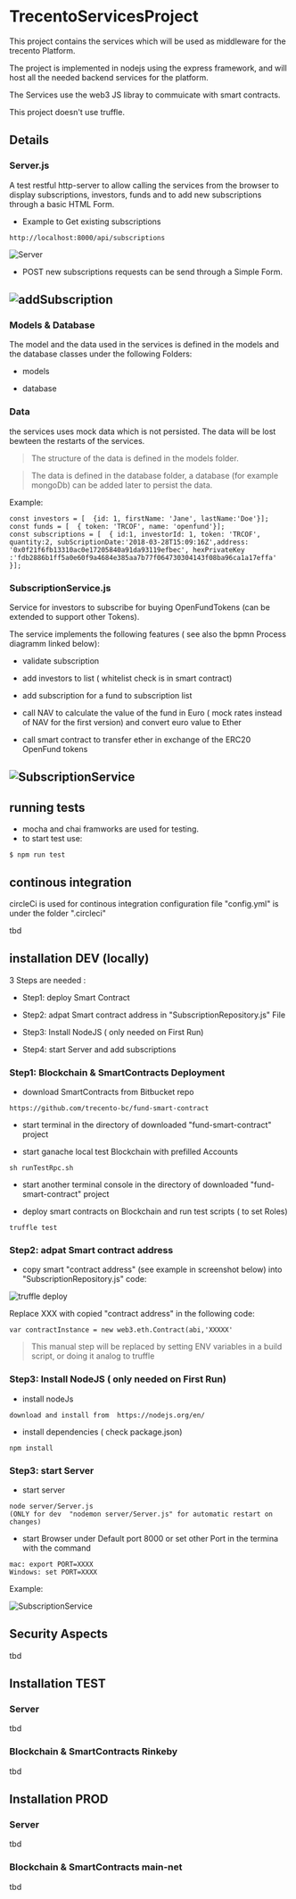# TrecentoServicesProject

This project contains the services which will be used as middleware for the trecento Platform.

The project is implemented in nodejs using the express framework, and will host all the needed backend services for the platform.

The Services use the web3 JS libray to commuicate with smart contracts.

This project doesn't use truffle. 

## Details



### Server.js
A test restful http-server to allow calling the services from the browser to display subscriptions, investors, funds and to add new subscriptions through a basic HTML Form.

* Example to Get existing subscriptions 
```
http://localhost:8000/api/subscriptions

```
![Server](/images/server_home.png)

* POST new subscriptions  requests can be send through a Simple Form.


![addSubscription](/images/addSubscription.png)
----


### Models & Database

The model and the data used in the services is defined in the models and the database classes under the following Folders:

* models

* database

### Data
the services uses mock data which is not persisted.
The data will be lost bewteen the restarts of the services.

>The structure of the data is defined in the models folder.

>The data is defined in the database folder, a database (for example mongoDb) can be added later to persist the data.


Example:
```
const investors = [  {id: 1, firstName: 'Jane', lastName:'Doe'}];
const funds = [  { token: 'TRCOF', name: 'openfund'}];
const subscriptions = [  { id:1, investorId: 1, token: 'TRCOF', quantity:2, subScriptionDate:'2018-03-28T15:09:16Z',address: '0x0f21f6fb13310ac0e17205840a91da93119efbec', hexPrivateKey :'fdb2886b1ff5a0e60f9a4684e385aa7b77f064730304143f08ba96ca1a17effa' }];

```


### SubscriptionService.js

Service for investors to subscribe for buying OpenFundTokens (can be extended to support other Tokens).

The service implements the following features ( see also the bpmn Process diagramm linked below):

* validate subscription

* add investors to list ( whitelist check is in smart contract)

* add subscription for a fund to subscription list 

* call NAV to calculate the value of the fund in Euro ( mock rates instead of NAV for the first version) and convert euro value to Ether

* call smart contract to transfer ether in exchange of the ERC20 OpenFund tokens 


![SubscriptionService](/images/OpenFundContract_Subscribe_Process_v2.png)
----

## running tests
* mocha and chai framworks are used for testing.
* to start test use:

```
$ npm run test
```

## continous integration 

circleCi is used for continous integration 
configuration file "config.yml" is under the folder ".circleci"

tbd



## installation DEV (locally)
3 Steps are needed :

* Step1: deploy Smart Contract 

* Step2: adpat Smart contract address in "SubscriptionRepository.js" File

* Step3: Install NodeJS  ( only needed on First Run)


* Step4: start Server and add subscriptions


### Step1: Blockchain & SmartContracts Deployment
* download SmartContracts from Bitbucket repo

```
https://github.com/trecento-bc/fund-smart-contract
```

* start terminal in the directory of downloaded "fund-smart-contract" project



* start ganache local test Blockchain with prefilled Accounts

```
sh runTestRpc.sh
```


* start another terminal console in the directory of downloaded "fund-smart-contract" project

* deploy smart contracts on Blockchain and run test scripts ( to set Roles)

```
truffle test
```

### Step2: adpat Smart contract address
* copy smart "contract address" (see example in screenshot below) into "SubscriptionRepository.js" code:

![truffle deploy](/images/truffleTest.png)

Replace XXX with copied "contract address" in the following code:

```
var contractInstance = new web3.eth.Contract(abi,'XXXXX'
```
>This manual step will be replaced by setting ENV variables in a build script, or doing it analog to truffle 

### Step3: Install NodeJS  ( only needed on First Run)
* install nodeJs

```
download and install from  https://nodejs.org/en/
```

* install dependencies  ( check package.json)
```
npm install
```

### Step3: start Server 

* start server  
```
node server/Server.js
(ONLY for dev  "nodemon server/Server.js" for automatic restart on changes)
```
* start Browser under Default port 8000
or set other Port in the termina with the command
```
mac: export PORT=XXXX
Windows: set PORT=XXXX
```
Example:

![SubscriptionService](/images/localhost.png)


## Security Aspects
tbd

## Installation TEST
### Server 
tbd

### Blockchain & SmartContracts Rinkeby
tbd


## Installation PROD
### Server 
tbd

### Blockchain & SmartContracts main-net
tbd

